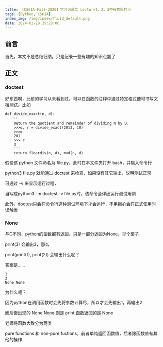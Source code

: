 ```yaml
---
title: 【CS61A-Fall-2020】学习记录二 Lecture1，2，3中有意思的点
tags: [Python, CS61A]
index_img: /img/index/fluid_default.png
date: 2024-02-29 19:28:00
---
```

## 前言
首先，本文不是总结归纳，只是记录一些有趣的知识点罢了

## 正文
### doctest
好东西啊，此前的学习从未看到过，可以在函数的注释中通过特定格式便可书写文档测试，比如
```
def divide_exact(n, d):
 　'''
    Return the quotient and remainder of dividing N by D.
    >>>q, r = divide_exact(2013, 10)
    >>>q
    201
    >>> r
    3
    '''    
    return floordiv(n, d), mod(n, d)
```
假设该 python 文件命名为 file.py，此时在本文件夹打开 bash，并输入命令行

python3  file.py 就能通过 doctest 来检查，如果没有其它输出，说明测试正常

可通过 -v 来显示运行过程，

当写成python3 -m doctest -v file.py时，该命令会详细运行测试用例

此外，doctest只会在命令行这种测试环境下才会运行，不用担心会在正式使用时误触发

 

### None
与C不同，python的函数都有返回，只是一部分返回为None，举个栗子

print(3)
会输出3，那么

print(print(1), print(2))
会输出什么呢？

答案是……

```
1
2
None None
```

为什么呢？

因为python在调用函数时会先将参数计算尽，所以才会先输出1，再输出2

而后面出现的 None None 则是 print 函数返回的是 None

老师将函数大致分为两类

pure functions 和 non-pure fuctions，前者单纯返回函数值，后者除函数值有其他的操作